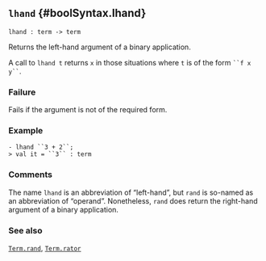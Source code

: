 ## `lhand` {#boolSyntax.lhand}


```
lhand : term -> term
```



Returns the left-hand argument of a binary application.


A call to `lhand t` returns `x` in those situations where `t` is of
the form ``` ``f x y`` ```.

### Failure

Fails if the argument is not of the required form.

### Example

    
    - lhand ``3 + 2``;
    > val it = ``3`` : term
    

### Comments

The name `lhand` is an abbreviation of “left-hand”, but `rand` is
so-named as an abbreviation of “operand”.  Nonetheless, `rand` does
return the right-hand argument of a binary application.

### See also

[`Term.rand`](#Term.rand), [`Term.rator`](#Term.rator)

